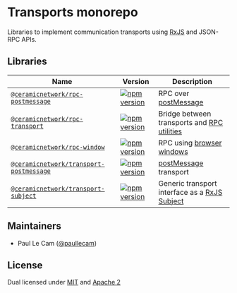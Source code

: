 # Transports monorepo

Libraries to implement communication transports using [RxJS](https://rxjs.dev/) and JSON-RPC APIs.

## Libraries

| Name                                                                       | Version                                                                                                                                                       | Description                                                                                   |
| -------------------------------------------------------------------------- | ------------------------------------------------------------------------------------------------------------------------------------------------------------- | --------------------------------------------------------------------------------------------- |
| [`@ceramicnetwork/rpc-postmessage`](/packages/rpc-postmessage)             | [![npm version](https://img.shields.io/npm/v/@ceramicnetwork/rpc-postmessage.svg)](https://www.npmjs.com/package/@ceramicnetwork/rpc-postmessage)             | RPC over [postMessage](https://developer.mozilla.org/en-US/docs/Web/API/Window/postMessage)   |
| [`@ceramicnetwork/rpc-transport`](/packages/rpc-transport)                 | [![npm version](https://img.shields.io/npm/v/@ceramicnetwork/rpc-transport.svg)](https://www.npmjs.com/package/@ceramicnetwork/rpc-transport)                 | Bridge between transports and [RPC utilities](https://github.com/ceramicnetwork/js-rpc-utils) |
| [`@ceramicnetwork/rpc-window`](/packages/rpc-window)                       | [![npm version](https://img.shields.io/npm/v/@ceramicnetwork/rpc-window.svg)](https://www.npmjs.com/package/@ceramicnetwork/rpc-window)                       | RPC using [browser windows](https://developer.mozilla.org/en-US/docs/Web/API/Window)          |
| [`@ceramicnetwork/transport-postmessage`](/packages/transport-postmessage) | [![npm version](https://img.shields.io/npm/v/@ceramicnetwork/transport-postmessage.svg)](https://www.npmjs.com/package/@ceramicnetwork/transport-postmessage) | [postMessage](https://developer.mozilla.org/en-US/docs/Web/API/Window/postMessage) transport  |
| [`@ceramicnetwork/transport-subject`](/packages/transport-subject)         | [![npm version](https://img.shields.io/npm/v/@ceramicnetwork/transport-subject.svg)](https://www.npmjs.com/package/@ceramicnetwork/transport-subject)         | Generic transport interface as a [RxJS Subject](https://rxjs.dev/api/index/class/Subject)     |

## Maintainers

- Paul Le Cam ([@paullecam](http://github.com/paullecam))

## License

Dual licensed under [MIT](LICENSE-MIT) and [Apache 2](LICENSE-APACHE)
